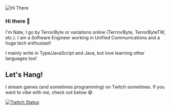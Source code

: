 ![Hi There](https://i.imgur.com/o233A31.png)

### Hi there 👋

I'm Nate, I go by TerrorByte or variations online (TerrrorByte, TerrorByteTW, etc.). I am a Software Engineer working in Unified Communications and a huge tech enthusiast!

I mainly write in Type/JavaScript and Java, but love learning other languages too!

## Let's Hang!

I stream games (and sometimes programming) on Twitch sometimes. If you want to vibe with me, check out below 😄

[![Twitch Status](https://img.shields.io/twitch/status/TerrorByteTW?label=Visit%20my%20Twitch&style=social)](https://www.twitch.tv/TerrorByteTW)
